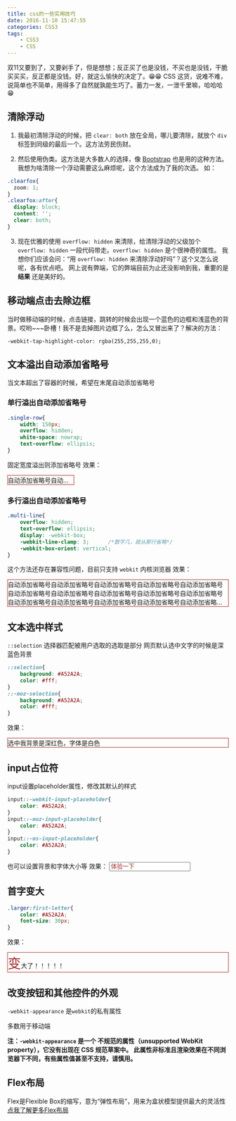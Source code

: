 ```yaml
---
title: css的一些实用技巧
date: 2016-11-10 15:47:55
categories: CSS3
tags:
    - CSS3
    - CSS
---
```


<style>
.single-row{
    width: 150px;
    border: 1px solid #A52A2A;
    overflow: hidden;
    white-space: nowrap;
    text-overflow: ellipsis;
}
.multi-line{
    border: 1px solid #A52A2A;
    overflow: hidden;
    text-overflow: ellipsis;
    display: -webkit-box;
    -webkit-line-clamp: 3;
    -webkit-box-orient: vertical;
}
.selection{
    border: 1px solid #A52A2A;
}
.selection::selection{
    background: #A52A2A;
    color: #fff;
}
.selection::-moz-selection{
    background: #A52A2A;
    color: #fff;
}
.placeholder::-webkit-input-placeholder{
    color: #A52A2A;
}
.placeholder::-moz-input-placeholder{
    color: #A52A2A;
}
.placeholder::-ms-input-placeholder{
    color: #A52A2A;
}
.larger{
    border: 1px solid #A52A2A;
}
.larger:first-letter{
    color:#A52A2A;
    font-size:30px;
}
</style>

双11又要到了，又要剁手了，但是想想；反正买了也是没钱，不买也是没钱，干脆买买买，反正都是没钱。好，就这么愉快的决定了。😁😁
CSS 这货，说难不难，说简单也不简单，用得多了自然就孰能生巧了。蓄力一发，一泄千里嘛，哈哈哈😁

<!-- more -->

## 清除浮动

1. 我最初清除浮动的时候，把 `clear: both` 放在全局，哪儿要清除，就放个 `div` 标签到同级的最后一个。这方法劳民伤财。

2. 然后使用伪类。这方法是大多数人的选择，像 [Bootstrap](http://www.bootcss.com) 也是用的这种方法。我想为啥清除一个浮动需要这么麻烦呢，这个方法成为了我的次选。
如：
```css
.clearfox{
  zoom: 1;
}
.clearfox:after{
  display: block;
  content: '';
  clear: both;
}
```
3. 现在优雅的使用 `overflow: hidden` 来清除，给清除浮动的父级加个 `overflow: hidden` 一段代码带走。`overflow: hidden` 是个很神奇的属性。
我想你们应该会问：“用 `overflow: hidden` 来清除浮动好吗”？这个又怎么说呢，各有优点吧。 网上说有弊端，它的弊端目前为止还没影响到我，重要的是 __结果__ 还是美好的。

## 移动端点击去除边框

当时做移动端的时候，点击链接，跳转的时候会出现一个蓝色的边框和浅蓝色的背景。哎哟~~~卧槽！我不是去掉图片边框了么，怎么又冒出来了？解决的方法：

    -webkit-tap-highlight-color: rgba(255,255,255,0);

## 文本溢出自动添加省略号

当文本超出了容器的时候，希望在末尾自动添加省略号

### 单行溢出自动添加省略号

```css
.single-row{
    width: 150px;
    overflow: hidden;
    white-space: nowrap;
    text-overflow: ellipsis;
}
```

固定宽度溢出则添加省略号
效果：
<div class="single-row">自动添加省略号自动添加省略号</div>

### 多行溢出自动添加省略号

```css
.multi-line{
    overflow: hidden;
    text-overflow: ellipsis;
    display: -webkit-box;
    -webkit-line-clamp: 3;      /*数字几，就从那行省略*/
    -webkit-box-orient: vertical;
}
```

这个方法还存在兼容性问题，目前只支持 `webkit` 内核浏览器
效果：
<div class="multi-line">自动添加省略号自动添加省略号自动添加省略号自动添加省略号自动添加省略号自动添加省略号自动添加省略号自动添加省略号自动添加省略号自动添加省略号自动添加省略号自动添加省略号自动添加省略号自动添加省略号自动添加省略号自动添加省略号自动添加省略号自动添加省略号自动添加添加省略号自动添加省略号自动添加省略号自动添加省略号自动添加省略号自动添加省略号自动添加省略号自动添加省略号自动添加省略号自动添加省略号自动添加省略号自动添加省略号自自动添加省略号自动添加省略号自动添加省略号自动添加省略号自动添加省略号自动添加省略号自动添加省略号自动添加省略号自动添加省略号自动添加省略号自动添加省略号自动添加省略号自动添加省略号自动添加省略号自动添加省略号自动添加省略号自动添加省略号自动添加省略号自动添加添加省略号自动添加省略号自动添加省略号自动添加省略号自动添加省略号自动添加省略号自动添加省略号自动添加省略号自动添加省略号自动添加省略号自动添加省略号自动添加省略号自</div>

## 文本选中样式

`::selection` 选择器匹配被用户选取的选取是部分
网页默认选中文字的时候是深蓝色背景

```css
::selection{
    background: #A52A2A;
    color: #fff;
}
::-moz-selection{
    background: #A52A2A;
    color: #fff;
}
```

效果：
<div class="selection">选中我背景是深红色，字体是白色</div>

## input占位符

input设置placeholder属性，修改其默认的样式

```css
input::-webkit-input-placeholder{
    color: #A52A2A;
}
input::-moz-input-placeholder{
    color: #A52A2A;
}
input::-ms-input-placeholder{
    color: #A52A2A;
}
```

也可以设置背景和字体大小等
效果：
<input class="placeholder" type="text" placeholder="体验一下" />

## 首字变大

``` css
.larger:first-letter{
    color: #A52A2A;
    font-size: 30px;
}
```

效果：
<div class="larger">变大了！！！！！</div>

## 改变按钮和其他控件的外观

`-webkit-appearance` 是`webkit`的私有属性

多数用于移动端

__注：`-webkit-appearance` 是一个 不规范的属性（unsupported WebKit property），它没有出现在 CSS 规范草案中。
此属性非标准且渲染效果在不同浏览器下不同，有些属性值甚至不支持，请慎用。__

## Flex布局

Flex是Flexible Box的缩写，意为“弹性布局”，用来为盒状模型提供最大的灵活性
[点我了解更多Flex布局](/articles/css3-flex-layout.html)
